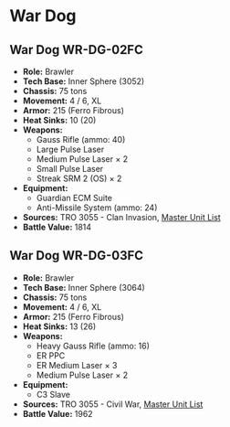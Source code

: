 # War Dog
## War Dog WR-DG-02FC
- **Role:** Brawler
- **Tech Base:** Inner Sphere (3052)
- **Chassis:** 75 tons
- **Movement:** 4 / 6, XL
- **Armor:** 215 (Ferro Fibrous)
- **Heat Sinks:** 10 (20)
- **Weapons:**
  - Gauss Rifle (ammo: 40)
  - Large Pulse Laser
  - Medium Pulse Laser × 2
  - Small Pulse Laser
  - Streak SRM 2 (OS) × 2
- **Equipment:**
  - Guardian ECM Suite
  - Anti-Missile System (ammo: 24)
- **Sources:** TRO 3055 - Clan Invasion, [Master Unit List](http://masterunitlist.info/Unit/Details/3476/war-dog-wr-dg-02fc)
- **Battle Value:** 1814

## War Dog WR-DG-03FC
- **Role:** Brawler
- **Tech Base:** Inner Sphere (3064)
- **Chassis:** 75 tons
- **Movement:** 4 / 6, XL
- **Armor:** 215 (Ferro Fibrous)
- **Heat Sinks:** 13 (26)
- **Weapons:**
  - Heavy Gauss Rifle (ammo: 16)
  - ER PPC
  - ER Medium Laser × 3
  - Medium Pulse Laser × 2
- **Equipment:**
  - C3 Slave
- **Sources:** TRO 3055 - Civil War, [Master Unit List](http://masterunitlist.info/Unit/Details/3477/war-dog-wr-dg-03fc)
- **Battle Value:** 1962

